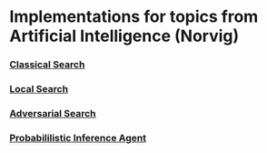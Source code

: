 # Implementations for topics from Artificial Intelligence (Norvig) 

### [Classical Search](https://github.com/WarrenGreen/AI-Norvig/tree/master/ai/search/classical)
### [Local Search](https://github.com/WarrenGreen/AI-Norvig/tree/master/ai/search/local)
### [Adversarial Search](https://github.com/WarrenGreen/AI-Norvig/tree/master/ai/search/adversarial)
### [Probabililistic Inference Agent](https://github.com/WarrenGreen/AI-Norvig/blob/master/examples/wumpus_world_probabilistic_agent.py)
